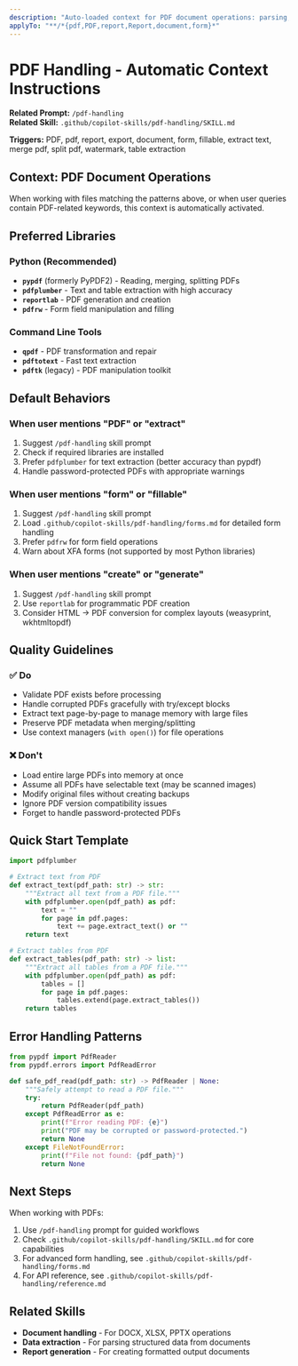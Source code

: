 ```yaml
---
description: "Auto-loaded context for PDF document operations: parsing, generation, form handling, and text extraction"
applyTo: "**/*{pdf,PDF,report,Report,document,form}*"
---
```


# PDF Handling - Automatic Context Instructions

**Related Prompt:** `/pdf-handling`  
**Related Skill:** `.github/copilot-skills/pdf-handling/SKILL.md`

**Triggers:** PDF, pdf, report, export, document, form, fillable, extract text, merge pdf, split pdf, watermark, table extraction

## Context: PDF Document Operations

When working with files matching the patterns above, or when user queries contain PDF-related keywords, this context is automatically activated.

## Preferred Libraries

### Python (Recommended)
- **`pypdf`** (formerly PyPDF2) - Reading, merging, splitting PDFs
- **`pdfplumber`** - Text and table extraction with high accuracy
- **`reportlab`** - PDF generation and creation
- **`pdfrw`** - Form field manipulation and filling

### Command Line Tools
- **`qpdf`** - PDF transformation and repair
- **`pdftotext`** - Fast text extraction
- **`pdftk`** (legacy) - PDF manipulation toolkit

## Default Behaviors

### When user mentions "PDF" or "extract"
1. Suggest `/pdf-handling` skill prompt
2. Check if required libraries are installed
3. Prefer `pdfplumber` for text extraction (better accuracy than pypdf)
4. Handle password-protected PDFs with appropriate warnings

### When user mentions "form" or "fillable"
1. Suggest `/pdf-handling` skill prompt
2. Load `.github/copilot-skills/pdf-handling/forms.md` for detailed form handling
3. Prefer `pdfrw` for form field operations
4. Warn about XFA forms (not supported by most Python libraries)

### When user mentions "create" or "generate"
1. Suggest `/pdf-handling` skill prompt
2. Use `reportlab` for programmatic PDF creation
3. Consider HTML → PDF conversion for complex layouts (weasyprint, wkhtmltopdf)

## Quality Guidelines

### ✅ Do
- Validate PDF exists before processing
- Handle corrupted PDFs gracefully with try/except blocks
- Extract text page-by-page to manage memory with large files
- Preserve PDF metadata when merging/splitting
- Use context managers (`with open()`) for file operations

### ❌ Don't
- Load entire large PDFs into memory at once
- Assume all PDFs have selectable text (may be scanned images)
- Modify original files without creating backups
- Ignore PDF version compatibility issues
- Forget to handle password-protected PDFs

## Quick Start Template

```python
import pdfplumber

# Extract text from PDF
def extract_text(pdf_path: str) -> str:
    """Extract all text from a PDF file."""
    with pdfplumber.open(pdf_path) as pdf:
        text = ""
        for page in pdf.pages:
            text += page.extract_text() or ""
    return text

# Extract tables from PDF
def extract_tables(pdf_path: str) -> list:
    """Extract all tables from a PDF file."""
    with pdfplumber.open(pdf_path) as pdf:
        tables = []
        for page in pdf.pages:
            tables.extend(page.extract_tables())
    return tables
```

## Error Handling Patterns

```python
from pypdf import PdfReader
from pypdf.errors import PdfReadError

def safe_pdf_read(pdf_path: str) -> PdfReader | None:
    """Safely attempt to read a PDF file."""
    try:
        return PdfReader(pdf_path)
    except PdfReadError as e:
        print(f"Error reading PDF: {e}")
        print("PDF may be corrupted or password-protected.")
        return None
    except FileNotFoundError:
        print(f"File not found: {pdf_path}")
        return None
```

## Next Steps

When working with PDFs:
1. Use `/pdf-handling` prompt for guided workflows
2. Check `.github/copilot-skills/pdf-handling/SKILL.md` for core capabilities
3. For advanced form handling, see `.github/copilot-skills/pdf-handling/forms.md`
4. For API reference, see `.github/copilot-skills/pdf-handling/reference.md`

## Related Skills

- **Document handling** - For DOCX, XLSX, PPTX operations
- **Data extraction** - For parsing structured data from documents
- **Report generation** - For creating formatted output documents
